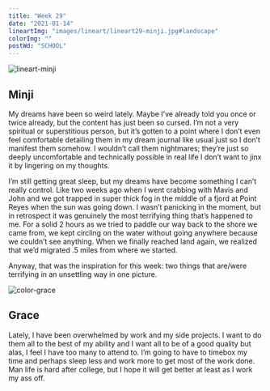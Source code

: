 ```yaml
---
title: "Week 29"
date: "2021-01-14"
lineartImg: "images/lineart/lineart29-minji.jpg#landscape"
colorImg: ""
postWd: "SCHOOL"
---
```


![lineart-minji](/images/lineart-minji.png#lineart-minji)
## Minji
My dreams have been so weird lately. Maybe I’ve already told you once or twice already, but the content has just been so cursed. I’m not a very spiritual or superstitious person, but it’s gotten to a point where I don’t even feel comfortable detailing them in my dream journal like usual  just so I don’t manifest them somehow. I wouldn’t call them nightmares; they’re just so deeply uncomfortable and technically possible in real life I don’t want to jinx it by lingering on my thoughts.

I’m still getting great sleep, but my dreams have become something I can’t really control. Like two weeks ago when I went crabbing with Mavis and John and we got trapped in super thick fog in the middle of a fjord at Point Reyes when the sun was going down. I wasn’t panicking in the moment, but in retrospect it was genuinely the most terrifying thing that’s happened to me. For a solid 2 hours as we tried to paddle our way back to the shore we came from, we kept circling on the water without going anywhere because we couldn’t see anything. When we finally reached land again, we realized that we’d migrated .5 miles from where we started.

Anyway, that was the inspiration for this week: two things that are/were terrifying in an unsettling way in one picture.

![color-grace](/images/color-grace.png#color-grace)
## Grace
Lately, I have been overwhelmed by work and my side projects. I want to do them all to the best of my ability and I want all to be of a good quality but alas, I feel I have too many to attend to. I’m going to have to timebox my time and perhaps sleep less and work more to get most of the work done. Man life is hard after college, but I hope it will get better at least as I work my ass off. 

